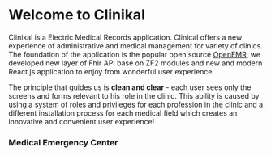 # Welcome to Clinikal

Clinikal is a Electric Medical Records application.
Clinical offers a new experience of administrative and medical management for variety of clinics.
The foundation of the application is the popular open source [OpenEMR](https://github.com/openemr/openemr), we developed new layer of Fhir API base on ZF2 modules and new and modern React.js application to enjoy from wonderful user experience.   

The principle that guides us is **clean and clear** - each user sees only the screens and forms relevant to his role in the clinic. 
This ability is caused by using a system of roles and privileges for each profession in the clinic and a different installation process for each medical field which creates an innovative and convenient user experience!


### Medical Emergency Center

